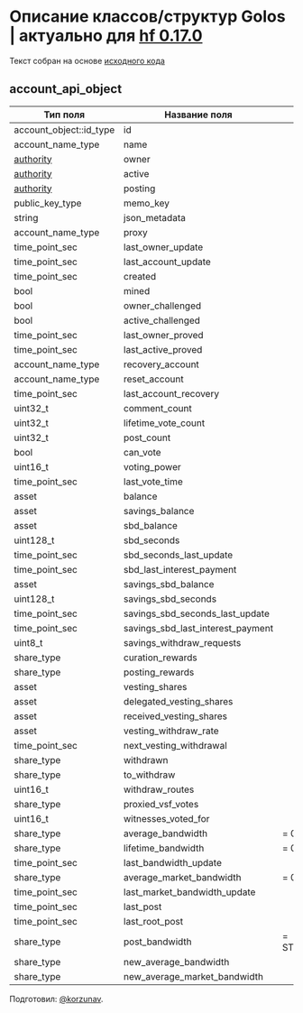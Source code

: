 # Описание классов/структур Golos | актуально для [hf 0.17.0](https://github.com/GolosChain/golos/releases/tag/v0.17.0)
Текст собран на основе [исходного кода](https://github.com/GolosChain/golos/tree/master/plugins/database_api/include/golos/plugins/database_api/api_objects/account_api_object.hpp)

## account_api_object


|Тип поля|Название поля|Описание|
|--------|-------------|--------|
|account_object::id_type|id||
|account_name_type|name||
|[authority](authority.md)|owner||
|[authority](authority.md)|active||
|[authority](authority.md)|posting||
|public_key_type|memo_key||
|string|json_metadata||
|account_name_type|proxy||
|time_point_sec|last_owner_update||
|time_point_sec|last_account_update||
|time_point_sec|created||
|bool|mined||
|bool|owner_challenged||
|bool|active_challenged||
|time_point_sec|last_owner_proved||
|time_point_sec|last_active_proved||
|account_name_type|recovery_account||
|account_name_type|reset_account||
|time_point_sec|last_account_recovery||
|uint32_t|comment_count||
|uint32_t|lifetime_vote_count||
|uint32_t|post_count||
|bool|can_vote||
|uint16_t|voting_power||
|time_point_sec|last_vote_time||
|asset|balance||
|asset|savings_balance||
|asset|sbd_balance||
|uint128_t|sbd_seconds||
|time_point_sec|sbd_seconds_last_update||
|time_point_sec|sbd_last_interest_payment||
|asset|savings_sbd_balance||
|uint128_t|savings_sbd_seconds||
|time_point_sec|savings_sbd_seconds_last_update||
|time_point_sec|savings_sbd_last_interest_payment||
|uint8_t|savings_withdraw_requests||
|share_type|curation_rewards||
|share_type|posting_rewards||
|asset|vesting_shares||
|asset|delegated_vesting_shares||
|asset|received_vesting_shares||
|asset|vesting_withdraw_rate||
|time_point_sec|next_vesting_withdrawal||
|share_type|withdrawn||
|share_type|to_withdraw||
|uint16_t|withdraw_routes||
|share_type|proxied_vsf_votes||
|uint16_t|witnesses_voted_for||
|share_type|average_bandwidth|= 0;|
|share_type|lifetime_bandwidth|= 0;|
|time_point_sec|last_bandwidth_update||
|share_type|average_market_bandwidth|= 0;|
|time_point_sec|last_market_bandwidth_update||
|time_point_sec|last_post||
|time_point_sec|last_root_post||
|share_type|post_bandwidth|= STEEMIT_100_PERCENT;|
|share_type|new_average_bandwidth||
|share_type|new_average_market_bandwidth||

Подготовил: [@korzunav](https://golos.io/@korzunav).

